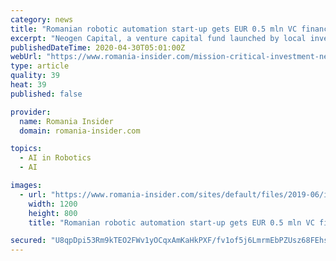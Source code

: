 ```yaml
---
category: news
title: "Romanian robotic automation start-up gets EUR 0.5 mln VC financing"
excerpt: "Neogen Capital, a venture capital fund launched by local investor Calin Fusu, has invested EUR 500,000 in Robotic Pro"
publishedDateTime: 2020-04-30T05:01:00Z
webUrl: "https://www.romania-insider.com/mission-critical-investment-neogen-apr-2020"
type: article
quality: 39
heat: 39
published: false

provider:
  name: Romania Insider
  domain: romania-insider.com

topics:
  - AI in Robotics
  - AI

images:
  - url: "https://www.romania-insider.com/sites/default/files/2019-06/innovation_money_-_shutterstock.jpg"
    width: 1200
    height: 800
    title: "Romanian robotic automation start-up gets EUR 0.5 mln VC financing"

secured: "U8qpDpi53Rm9kTEO2FWv1yOCqxAmKaHkPXF/fv1of5j6LmrmEbPZUsz68FEhsJ+PSC8XesArpQ56j5WleezkZapXYkS6PfHo5r2AQWHn5jo3dh3tCnE/OtGamIgI3rRHLUruSoG9AfyHq/OT+i6m7Lrm+tv9iHWt5wtgMtg2WHUwLCUdiItLjBCiSLnxAtQe6siaWMHXQrg2GTOgBOBTuUoT7A6MNfs2cCqoiu8dljYGI/CP4Kx2O9RrpcdVoWmDmz1g62wI7CSwKa7EtNXoHHlCE4DNChw8j3yL5TMwmw7IUjx4Ak4YHYruwajKl/RT;Z7SOyTKze5l5+wqKNu3nqQ=="
---
```


